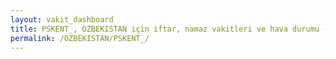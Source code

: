 ```yaml
---
layout: vakit_dashboard
title: PSKENT_, OZBEKISTAN için iftar, namaz vakitleri ve hava durumu - ilçe/eyalet seç
permalink: /OZBEKISTAN/PSKENT_/
---
```


<script type="text/javascript">
  var GLOBAL_COUNTRY = 'OZBEKISTAN';
  var GLOBAL_CITY = 'PSKENT_';
  var GLOBAL_STATE = '';
  var lat = 72;
  var lon = 21;
</script>
